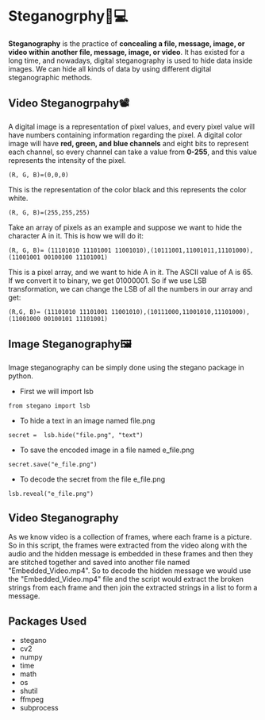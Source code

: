 # Steganogrphy📩💻
**Steganography** is the practice of **concealing a file, message, image, or video within another file, message, image, or video**. It has existed for a long time, and nowadays, digital steganography is used to hide data inside images. We can hide all kinds of data by using different digital steganographic methods.

## Video Steganogrpahy📽
A digital image is a representation of pixel values, and every pixel value will have numbers containing information regarding the pixel. A digital color image will have **red, green, and blue channels** and eight bits to represent each channel, so every channel can take a value from **0-255**, and this value represents the intensity of the pixel.
``` 
(R, G, B)=(0,0,0)
```
This is the representation of the color black and this represents the color white.
```
(R, G, B)=(255,255,255) 
```
Take an array of pixels as an example and suppose we want to hide the character A in it. This is how we will do it:
```
(R, G, B)= (11101010 11101001 11001010),(10111001,11001011,11101000),(11001001 00100100 11101001)
```
This is a pixel array, and we want to hide A in it. The ASCII value of A is 65. If we convert it to binary, we get 01000001. So if we use LSB transformation, we can change the LSB of all the numbers in our array and get:
```
(R,G, B)= (11101010 11101001 11001010),(10111000,11001010,11101000),(11001000 00100101 11101001)
```
## Image Steganography🖼
Image steganography can be simply done using the stegano package in python.
- First we will import lsb
```
from stegano import lsb
```
- To hide a text in an image named file.png
```
secret =  lsb.hide("file.png", "text")
```
- To save the encoded image in a file named e_file.png
```
secret.save("e_file.png")
```
- To decode the secret from the file e_file.png
```
lsb.reveal("e_file.png")
```

## Video Steganography
As we know video is a collection of frames, where each frame is a picture.
So in this script, the frames were extracted from the video along with the audio and the hidden message is embedded in these frames and then they are stitched together and saved into another file named "Embedded_Video.mp4". So to decode the hidden message we would use the "Embedded_Video.mp4" file and the script would extract the broken strings from each frame and then join the extracted strings in a list to form a message.


## Packages Used
- stegano
- cv2
- numpy
- time
- math
- os
- shutil
- ffmpeg
- subprocess
